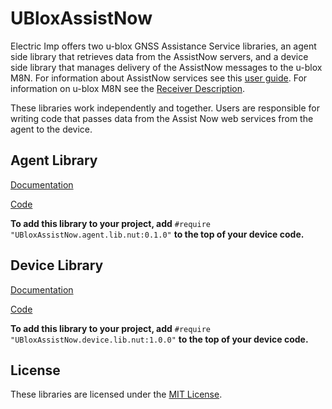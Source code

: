 # UBloxAssistNow #

Electric Imp offers two u-blox GNSS Assistance Service libraries, an agent side library that retrieves data from the AssistNow servers, and a device side library that manages delivery of the AssistNow messages to the u-blox M8N. For information about AssistNow services see this [user guide](https://www.u-blox.com/sites/default/files/products/documents/MultiGNSS-Assistance_UserGuide_%28UBX-13004360%29.pdf). For information on u-blox M8N see the [Receiver Description](https://www.u-blox.com/sites/default/files/products/documents/u-blox8-M8_ReceiverDescrProtSpec_%28UBX-13003221%29_Public.pdf).

These libraries work independently and together. Users are responsible for writing code that passes data from the Assist Now web services from the agent to the device.

## Agent Library ##

[Documentation](./AGENT_LIB_README.md)

[Code](./UBloxAssistNow.agent.lib.nut)

**To add this library to your project, add** `#require "UBloxAssistNow.agent.lib.nut:0.1.0"` **to the top of your device code.**

## Device Library ##

[Documentation](./DEVICE_LIB_README.md)

[Code](./UBloxAssistNow.device.lib.nut)

**To add this library to your project, add** `#require "UBloxAssistNow.device.lib.nut:1.0.0"` **to the top of your device code.**

## License ##

These libraries are licensed under the [MIT License](./LICENSE).